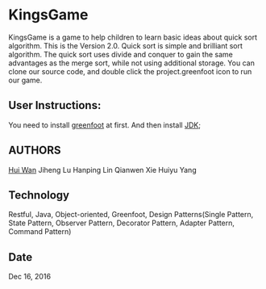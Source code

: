 # KingsGame
KingsGame is a game to help children to learn basic ideas about quick sort algorithm. This is the Version 2.0.
Quick sort is simple and brilliant sort algorithm. 
The quick sort uses divide and conquer to gain the same advantages as the merge sort, while not using additional storage.
You can clone our source code, and double click the project.greenfoot icon to run our game.

## User Instructions:
You need to install [greenfoot](http://www.greenfoot.org/download) at first.
And then install [JDK](http://www.oracle.com/technetwork/java/javase/downloads/index-jsp-138363.html);

## AUTHORS
[Hui Wan](https://www.linkedin.com/in/hui-wan-905469133/)
Jiheng Lu
Hanping Lin
Qianwen Xie
Huiyu Yang

## Technology
Restful, Java, Object-oriented, Greenfoot, 
Design Patterns(Single Pattern, State Pattern, Observer Pattern, Decorator Pattern, Adapter Pattern, Command Pattern)

## Date
Dec 16, 2016
